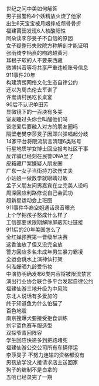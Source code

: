 世纪之问中美如何解答  
男子报警称4个妖精放火烧了他家  
出生6天宝宝被月嫂摔成颅骨骨折  
福建莆田发现6人核酸阳性  
阿朵谈李莎旻子不自信的原因  
女子疑整形失败院方称解剖才能证明  
张雨绮李柄熹的吻跨越黄河  
耳根子软的人不要来西藏  
微博抖音等将共享严重违规账号信息  
911事件20年  
构建清朗网络文化生态自律公约  
还以为周杰伦去军训了  
许嵩请村民吃长桌宴  
90后不认识单田芳  
显微镜下的一百块有多美  
室友睡过头你会叫醒他们吗  
谈恋爱后要融入对方的朋友圈吗  
隔壁老樊李莎旻子因即兴弹唱起分歧  
14家平台将限流禁言清理6类账号  
行星地质学女博士回应报考社区干事  
反诈骗已经刻在民警DNA里了  
皮箱藏尸案嫌疑人朋友圈  
广东一女子当街持刀砍伤丈夫  
小姑娘一做数学就眼睛过敏  
孟子义朋友问男嘉宾在立完美人设吗  
周深回应利路修说自己会武功  
超新星运动会上班图  
911事件华裔空姐通话录音曝光  
上个学把孩子愁成什么样了  
工信部要求限期解除屏蔽网址链接  
911后的20年美国怎么了  
全红婵预赛第一晋级半决赛  
这香油放了但又没完全放  
警方回应多名未成年男生暴力霸凌  
全运会跳水上演神仙打架  
何泓姗晒九龄受伤妆  
中演协明确发布6类内容将被限流禁言  
演出行业协会联合多平台发起自律公约  
福建仙游三地升级为中风险  
东北人说话有多爱加的  
终于知道鱼为什么怕猫了  
百色地震  
南京搜爆犬要接受拒食训练  
刘宇蓝色赛车服造型  
双探爷青回阵容  
学生回应快递多到把路堵死  
福建仙游公交公司所有车辆停运  
李莎旻子 不努力连输的资格都没有  
男孩放学没人接请求店主送回家  
狗子的编制不是白拿的  
五哈已经录完了一期  
